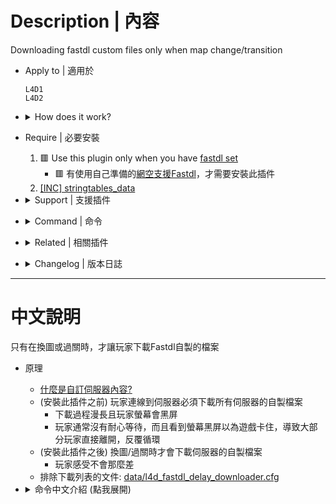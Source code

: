# Description | 內容
Downloading fastdl custom files only when map change/transition

* Apply to | 適用於
	```
	L4D1
	L4D2
	```

* <details><summary>How does it work?</summary>

	* (Before) Downloading custom files when player connecting to server
	* (After) Only downloading custom files when map change/transition
	* Get all exclude list from cfg which doesn't affect by this plugin: [data/l4d_fastdl_delay_downloader.cfg](data/l4d_fastdl_delay_downloader.cfg)
</details>

* Require | 必要安裝
	1. 🟥 Use this plugin only when you have [fastdl set](https://developer.valvesoftware.com/wiki/FastDL)
		* 🟥 有使用自己準備的[網空支援Fastdl](https://developer.valvesoftware.com/wiki/Zh/FastDL)，才需要安裝此插件
	2. [[INC] stringtables_data](https://github.com/fbef0102/Game-Private_Plugin/blob/main/L4D_%E6%8F%92%E4%BB%B6/Require_%E6%AA%94%E6%A1%88/scripting/include/stringtables_data.inc)

* <details><summary>Support | 支援插件</summary>

	1. [l4d_force_client_custom_download](https://github.com/fbef0102/Game-Private_Plugin/tree/main/L4D_%E6%8F%92%E4%BB%B6/Player_%E7%8E%A9%E5%AE%B6/l4d_force_client_custom_download): Force player to download your server's custom content
		* 強制玩家打開設置下載伺服器自製的檔案
</details>

* <details><summary>Command | 命令</summary>

    * **Get all exclude list from data/l4d_fastdl_delay_downloader.cfg (Adm required: ADMFLAG_ROOT)**
        ```php
        sm_get_exclude_items
        ```

    * **Restore downloadables stringtable items (Adm required: ADMFLAG_ROOT)**
        ```php
        sm_restore_st
        ```
</details>

* <details><summary>Related | 相關插件</summary>

	1. [sm_downloader](https://github.com/fbef0102/Sourcemod-Plugins/tree/main/sm_downloader): SM File/Folder Downloader and Precacher
    	* SM 文件下載器 (玩家連線伺服器的時候能下載自製的檔案)
	2. [l4d_MusicMapStart](/l4d_MusicMapStart): Download and play custom musics
		* 下載自製音樂
	3. [map-decals](https://github.com/fbef0102/Sourcemod-Plugins/tree/main/map-decals): Download custom decals
		* 下載自製的噴漆貼圖
	4. [fortnite_dances_emotes_l4d](https://github.com/fbef0102/Game-Private_Plugin/tree/main/L4D_%E6%8F%92%E4%BB%B6/Fun_%E5%A8%9B%E6%A8%82/fortnite_dances_emotes_l4d): Download dance models
		* 下載跳舞模組
</details>

* <details><summary>Changelog | 版本日誌</summary>

	* v1.0h (2024-12-31)
		* Remake code
        * Custom File downloading only when map change/transition
        * Fix warnings when compiling on SourceMod 1.11.
        * Optimize code and improve performance
		* Apply to all modes

	* Original
		* [By BHaType, Dragokas](https://forums.alliedmods.net/showthread.php?t=318739)
</details>

- - - -
# 中文說明
只有在換圖或過關時，才讓玩家下載Fastdl自製的檔案

* 原理
	* [什麼是自訂伺服器內容?](https://github.com/fbef0102/Game-Private_Plugin/tree/main/Tutorial_%E6%95%99%E5%AD%B8%E5%8D%80/Chinese_%E7%B9%81%E9%AB%94%E4%B8%AD%E6%96%87/Game#%E4%B8%8B%E8%BC%89%E8%87%AA%E8%A8%82%E4%BC%BA%E6%9C%8D%E5%99%A8%E5%85%A7%E5%AE%B9)
	* (安裝此插件之前) 玩家連線到伺服器必須下載所有伺服器的自製檔案
		* 下載過程漫長且玩家螢幕會黑屏
		* 玩家通常沒有耐心等待，而且看到螢幕黑屏以為遊戲卡住，導致大部分玩家直接離開，反覆循環
	* (安裝此插件之後) 換圖/過關時才會下載伺服器的自製檔案
		* 玩家感受不會那麼差
	* 排除下載列表的文件: [data/l4d_fastdl_delay_downloader.cfg](data/l4d_fastdl_delay_downloader.cfg)

* <details><summary>命令中文介紹 (點我展開)</summary>

    * **從文件 data/l4d_fastdl_delay_downloader.cfg 內取得不受影響的檔案列表 (權限: ADMFLAG_ROOT)**
        ```php
        sm_get_exclude_items
        ```

    * **回復所有下載列表，玩家連線時要下載自製檔案 (權限: ADMFLAG_ROOT)**
        ```php
        sm_restore_st
        ```
</details>